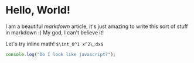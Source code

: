 # Hello, World!

I am a beautiful *markdown* article, it's just amazing to write this sort of stuff in markdown :) My god, I can't believe it!

Let's try inline math! `$\int_0^1 x^2\,dx$`

```js
console.log("Do I look like javascript?");
```
